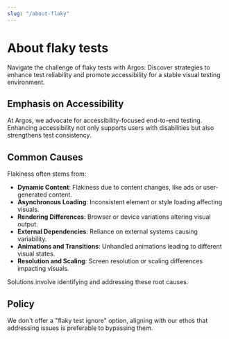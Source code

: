 ```yaml
---
slug: "/about-flaky"
---
```


# About flaky tests

Navigate the challenge of flaky tests with Argos: Discover strategies to enhance test reliability and promote accessibility for a stable visual testing environment.

## Emphasis on Accessibility

At Argos, we advocate for accessibility-focused end-to-end testing. Enhancing accessibility not only supports users with disabilities but also strengthens test consistency.

## Common Causes

Flakiness often stems from:

- **Dynamic Content**: Flakiness due to content changes, like ads or user-generated content.
- **Asynchronous Loading**: Inconsistent element or style loading affecting visuals.
- **Rendering Differences**: Browser or device variations altering visual output.
- **External Dependencies**: Reliance on external systems causing variability.
- **Animations and Transitions**: Unhandled animations leading to different visual states.
- **Resolution and Scaling**: Screen resolution or scaling differences impacting visuals.

Solutions involve identifying and addressing these root causes.

## Policy

We don't offer a "flaky test ignore" option, aligning with our ethos that addressing issues is preferable to bypassing them.

